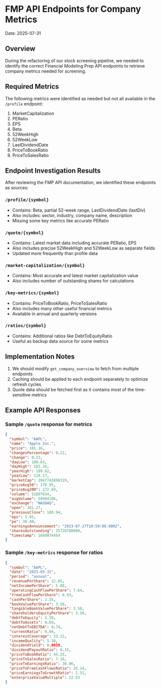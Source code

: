 # FMP API Endpoints for Company Metrics

Date: 2025-07-31

## Overview

During the refactoring of our stock screening pipeline, we needed to identify the correct Financial Modeling Prep API endpoints to retrieve company metrics needed for screening.

## Required Metrics

The following metrics were identified as needed but not all available in the `/profile` endpoint:

1. MarketCapitalization
2. PERatio
3. EPS
4. Beta
5. 52WeekHigh
6. 52WeekLow
7. LastDividendDate
8. PriceToBookRatio
9. PriceToSalesRatio

## Endpoint Investigation Results

After reviewing the FMP API documentation, we identified these endpoints as sources:

### `/profile/{symbol}`
- Contains: Beta, partial 52-week range, LastDividendDate (lastDiv)
- Also includes: sector, industry, company name, description
- Missing some key metrics like accurate PERatio

### `/quote/{symbol}`
- Contains: Latest market data including accurate PERatio, EPS
- Also includes precise 52WeekHigh and 52WeekLow as separate fields
- Updated more frequently than profile data

### `/market-capitalization/{symbol}`
- Contains: Most accurate and latest market capitalization value
- Also includes number of outstanding shares for calculations

### `/key-metrics/{symbol}`
- Contains: PriceToBookRatio, PriceToSalesRatio
- Also includes many other useful financial metrics
- Available in annual and quarterly versions

### `/ratios/{symbol}`
- Contains: Additional ratios like DebtToEquityRatio
- Useful as backup data source for some metrics

## Implementation Notes

1. We should modify `get_company_overview` to fetch from multiple endpoints
2. Caching should be applied to each endpoint separately to optimize refresh cycles
3. Quote data should be fetched first as it contains most of the time-sensitive metrics

## Example API Responses

### Sample `/quote` response for metrics
```json
{
  "symbol": "AAPL",
  "name": "Apple Inc.",
  "price": 181.16,
  "changesPercentage": 0.12,
  "change": 0.22,
  "dayLow": 180.63,
  "dayHigh": 182.34,
  "yearHigh": 199.62,
  "yearLow": 124.17,
  "marketCap": 2847743898319,
  "priceAvg50": 176.95,
  "priceAvg200": 172.69,
  "volume": 51897634,
  "avgVolume": 59994196,
  "exchange": "NASDAQ",
  "open": 181.27,
  "previousClose": 180.94,
  "eps": 5.95,
  "pe": 30.40,
  "earningsAnnouncement": "2023-07-27T10:59:00.000Z",
  "sharesOutstanding": 15728700000,
  "timestamp": 1689974454
}
```

### Sample `/key-metrics` response for ratios
```json
{
  "symbol": "AAPL",
  "date": "2023-03-31",
  "period": "annual",
  "revenuePerShare": 22.85,
  "netIncomePerShare": 5.88,
  "operatingCashFlowPerShare": 7.64,
  "freeCashFlowPerShare": 6.93,
  "cashPerShare": 3.35,
  "bookValuePerShare": 3.58,
  "tangibleBookValuePerShare": 3.58,
  "shareholdersEquityPerShare": 3.58,
  "debtToEquity": 2.38,
  "debtToAssets": 0.69,
  "netDebtToEBITDA": 0.74,
  "currentRatio": 0.94,
  "interestCoverage": 33.22,
  "incomeQuality": 1.30,
  "dividendYield": 0.0058,
  "dividendPayoutRatio": 0.15,
  "priceToBookRatio": 45.25,
  "priceToSalesRatio": 7.18,
  "priceToEarningsRatio": 30.96,
  "priceToFreeCashFlowsRatio": 26.14,
  "priceEarningsToGrowthRatio": 2.51,
  "enterpriseValueMultiple": 22.53
}
```
